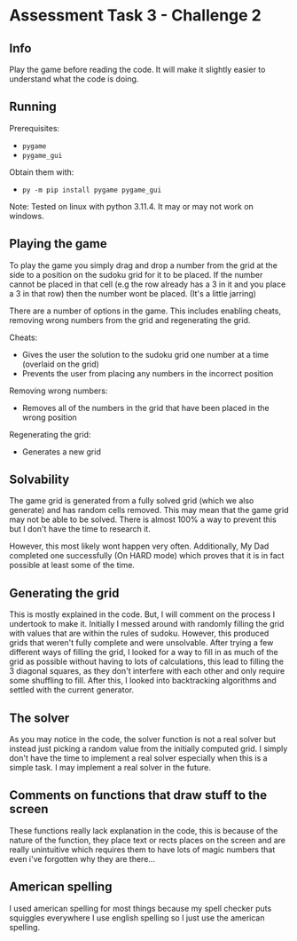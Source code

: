 # Assessment Task 3 - Challenge 2

## Info

Play the game before reading the code. It will make it slightly
easier to understand what the code is doing.

## Running

Prerequisites:

- `pygame`
- `pygame_gui`

Obtain them with:

- `py -m pip install pygame pygame_gui`

Note:
Tested on linux with python 3.11.4. It may or may not work on windows.

## Playing the game

To play the game you simply drag and drop a
number from the grid at the side to a position
on the sudoku grid for it to be placed. If the
number cannot be placed in that cell
(e.g the row already has a 3 in it and you place a 3 in that row)
then the number wont be placed. (It's a little jarring)

There are a number of options in the game. This includes enabling
cheats, removing wrong numbers from the grid and regenerating the grid.

Cheats:

- Gives the user the solution to the sudoku grid
one number at a time (overlaid on the grid)
- Prevents the user from placing any numbers in the incorrect position

Removing wrong numbers:

- Removes all of the numbers in the grid that have
been placed in the wrong position

Regenerating the grid:

- Generates a new grid

## Solvability

The game grid is generated from a fully solved grid (which we also generate) and has random cells removed.
This may mean that the game grid may not be able to be solved.
There is almost 100% a way to prevent this but
I don't have the time to research it.

However, this most likely wont happen very often.
Additionally, My Dad completed one successfully (On HARD mode) which
proves that it is in fact possible at least some of the time.

## Generating the grid

This is mostly explained in the code. But, I will comment on the process I undertook to make it.
Initially I messed around with randomly filling the grid with values that are within the rules of
sudoku. However, this produced grids that weren't fully complete and were unsolvable. After trying a
few different ways of filling the grid, I looked for a way to fill in as much of the grid as possible
without having to lots of calculations, this lead to filling the 3 diagonal squares, as they don't
interfere with each other and only require some shuffling to fill. After this, I looked into
backtracking algorithms and settled with the current generator.

## The solver

As you may notice in the code, the solver function is not a real solver but instead
just picking a random value from the initially computed grid.
I simply don't have the time to implement a real solver especially
when this is a simple task. I may implement a real solver in the future.

## Comments on functions that draw stuff to the screen

These functions really lack explanation in the code, this is because of the nature
of the function, they place text or rects places on the screen and are really
unintuitive which requires them to have lots of magic numbers that even i've
forgotten why they are there...

## American spelling

I used american spelling for most things because my spell
checker puts squiggles everywhere I use english spelling
so I just use the american spelling.
